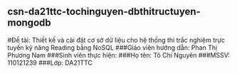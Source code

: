 ## csn-da21ttc-tochinguyen-dbthitructuyen-mongodb
#Đề tài: Thiết kế và cài đặt cơ sở dữ liệu cho hệ thống thi trắc nghiệm trực tuyến kỹ năng Reading bằng NoSQL
###Giáo viên hướng dẫn: Phan Thị Phương Nam
###Sinh viên thực hiện: 
###Họ tên: Tô Chí Nguyên
###MSSV: 110121239
###Lớp: DA21TTC

